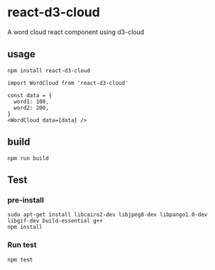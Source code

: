 # react-d3-cloud
A word cloud react component using d3-cloud

## usage
```
npm install react-d3-cloud
```
```
import WordCloud from 'react-d3-cloud'

const data = {
  word1: 100,
  word2: 200,
}
<WordCloud data={data} />
```

## build
```
npm run build
```

## Test

### pre-install
```
sudo apt-get install libcairo2-dev libjpeg8-dev libpango1.0-dev libgif-dev build-essential g++
npm install
```

### Run test
```
npm test
```
